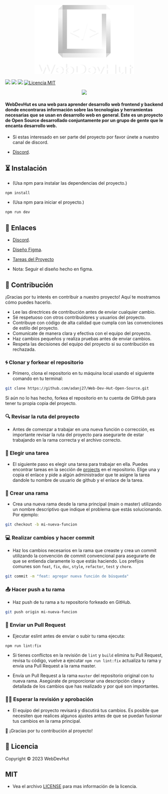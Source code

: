 <p align="center">
  <img src="./src/assets/logo2.png" width="318px" alt="WebDevHut logo" />
</p>

<p align="center">

![](https://img.shields.io/github/stars/adanj27/Web-Dev-Hut-Open-Source.svg) ![](https://img.shields.io/badge/Maintained%3F-yes-green.svg) ![](https://img.shields.io/github/issues/adanj27/Web-Dev-Hut-Open-Source.svg) [![Licencia MIT](https://img.shields.io/github/license/adanj27/Web-Dev-Hut-Open-Source.svg)](https://github.com/adanj27/Web-Dev-Hut-Open-Source/blob/main/LICENSE)

</p>

<p align="center">
  <img src="https://live.staticflickr.com/65535/52875956458_70fa5028e0_b.jpg" />
</p>

#### WebDevHut es una web para aprender desarrollo web frontend y backend donde encontraras información sobre las tecnologías y herramientas necesarias que se usan en desarrollo web en general. Este es un proyecto de Open Source desarrollado conjuntamente por un grupo de gente que le encanta desarrollo web.

- Si estas interesado en ser parte del proyecto por favor únete a nuestro canal de discord.

- [Discord](https://discord.gg/Hmew77TY).

## ⏳ Instalación

- (Usa npm para instalar las dependencias del proyecto.)

```bash
npm install
```

- (Usa npm para iniciar el proyecto.)

```bash
npm run dev
```

## 🔗 Enlaces

- [Discord](https://discord.gg/Hmew77TY).
- [Diseño Figma](https://www.figma.com/file/CVUWo2Up36fZrrC21cRi2J/Dise%C3%B1o-mockups?type=design&node-id=62%3A2&t=VS53gq55k94o10Bw-1).
- [Tareas del Proyecto](https://github.com/users/adanj27/projects/6/views/1)

- Nota: Seguir el diseño hecho en figma.

## 🚀 Contribución

¡Gracias por tu interés en contribuir a nuestro proyecto! Aquí te mostramos cómo puedes hacerlo.

- Lee las directrices de contribución antes de enviar cualquier cambio.
- Sé respetuoso con otros contribuidores y usuarios del proyecto.
- Contribuye con código de alta calidad que cumpla con las convenciones de estilo del proyecto.
- Comunícate de manera clara y efectiva con el equipo del proyecto.
- Haz cambios pequeños y realiza pruebas antes de enviar cambios.
- Respeta las decisiones del equipo del proyecto si su contribución es rechazada.

### 🌀 Clonar y forkear el repositorio

- Primero, clona el repositorio en tu máquina local usando el siguiente comando en tu terminal:

```bash
git clone https://github.com/adanj27/Web-Dev-Hut-Open-Source.git
```

Si aún no lo has hecho, forkea el repositorio en tu cuenta de GitHub para tener tu propia copia del proyecto.

### 🔍 Revisar la ruta del proyecto

- Antes de comenzar a trabajar en una nueva función o corrección, es importante revisar la ruta del proyecto para asegurarte de estar trabajando en la rama correcta y el archivo correcto.

### 📝 Elegir una tarea

- El siguiente paso es elegir una tarea para trabajar en ella. Puedes encontrar tareas en la sección de [projects](https://github.com/users/adanj27/projects/6/views/1) en el repositorio. Elige una y copia el enlace y pide a algún administrador que te asigne la tarea dandole tu nombre de usuario de github y el enlace de la tarea.

### 📂 Crear una rama

- Crea una nueva rama desde la rama principal (main o master) utilizando un nombre descriptivo que indique el problema que estás solucionando. Por ejemplo:

```bash
git checkout -b mi-nueva-funcion
```

### 💻 Realizar cambios y hacer commit

- Haz los cambios necesarios en la rama que creaste y crea un commit utilizando la convención de commit convencional para asegurarte de que se entienda claramente lo que estás haciendo. Los prefijos comunes son `feat`, `fix`, `doc`, `style`, `refactor`, `test` y `chore`.

```bash
git commit -m "feat: agregar nueva función de búsqueda"
```

### 📤 Hacer push a tu rama

- Haz push de tu rama a tu repositorio forkeado en GitHub.

```bash
git push origin mi-nueva-funcion
```

### 🤝 Enviar un Pull Request

- Ejecutar eslint antes de enviar o subir tu rama ejecuta:

```bash
npm run lint:fix
```

- Si tienes conflictos en la revisión de `lint` y `build` elimina tu Pull Request, revisa tu código, vuelve a ejecutar `npm run lint:fix` actualiza tu rama y envia una Pull Request a la rama master.

- Envía un Pull Request a la rama `master` del repositorio original con tu nueva rama. Asegúrate de proporcionar una descripción clara y detallada de los cambios que has realizado y por qué son importantes.

### 🕵️‍♂️ Esperar la revisión y aprobación

- El equipo del proyecto revisará y discutirá tus cambios. Es posible que necesiten que realices algunos ajustes antes de que se puedan fusionar tus cambios en la rama principal.

🎉 ¡Gracias por tu contribución al proyecto!

## 📜 Licencia

Copyright © 2023 WebDevHut

## MIT

- Vea el archivo [LICENSE](./LICENSE) para mas información de la licencia.
